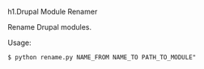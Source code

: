 h1.Drupal Module Renamer

Rename Drupal modules.

Usage:

    $ python rename.py NAME_FROM NAME_TO PATH_TO_MODULE"

